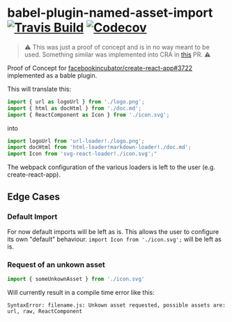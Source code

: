 babel-plugin-named-asset-import 
[![Travis Build](https://img.shields.io/travis/FWeinb/babel-plugin-named-asset-import.svg?style=flat-square)](https://travis-ci.org/FWeinb/babel-plugin-named-asset-import)
[![Codecov](https://img.shields.io/codecov/c/github/FWeinb/babel-plugin-named-asset-import.svg?style=flat-square)](https://codecov.io/gh/FWeinb/babel-plugin-named-asset-import)
====

> :warning: This was just a proof of concept and is in no way meant to be used. Something similar was implemented into CRA in [this](https://github.com/facebook/create-react-app/pull/3718) PR. :warning:

Proof of Concept for [facebookincubator/create-react-app#3722](https://github.com/facebookincubator/create-react-app/issues/3722) implemented as a bable plugin. 

This will translate this:
```js
import { url as logoUrl } from './logo.png';
import { html as docHtml } from './doc.md';
import { ReactComponent as Icon } from './icon.svg';
```

into

```js
import logoUrl from 'url-loader!./logo.png';
import docHtml from 'html-loader!markdown-loader!./doc.md';
import Icon from 'svg-react-loader!./icon.svg';"
```

The webpack configuration of the various loaders is left to the user (e.g. create-react-app).

## Edge Cases

### Default Import 

For now default imports will be left as is. This allows the user to configure its own "default" behaviour. 
`import Icon from './icon.svg';` will be left as is. 

### Request of an unkown asset

```js
import { someUnkownAsset } from './icon.svg' 
```

Will currently result in a compile time error like this: 

`SyntaxError: filename.js: Unkown asset requested, possible assets are: url, raw, ReactComponent`

